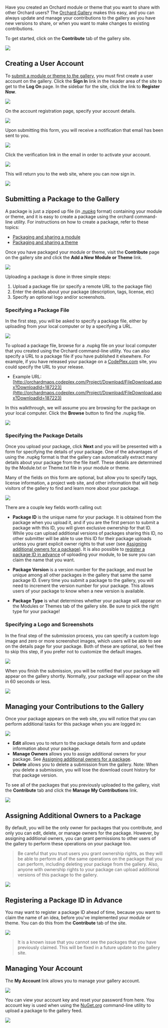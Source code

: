 
Have you created an Orchard module or theme that you want to share with other Orchard users?  The [Orchard Gallery](http://gallery.orchardproject.net/) makes this easy, and you can always update and manage your contributions to the gallery as you have new versions to share, or when you want to make changes to existing contributions.  


To get started, click on the **Contribute** tab of the gallery site.

![](../Upload/screenshots_675/gallery_contribute.png)


## Creating a User Account

To [submit a module or theme to the gallery](#submittingapackage), you must first create a user account on the gallery.  Click the **Sign In** link in the header area of the site to get to the **Log On** page.  In the sidebar for the site, click the  link to **Register Now**.

![](../Upload/screenshots_675/gallery_logon.png)

On the account registration page, specify your account details. 

![](../Upload/screenshots_675/gallery_register.png)

Upon submitting this form, you will receive a notification that email has been sent to you.

![](../Upload/screenshots_675/gallery_emailsent.png)

Click the verification link in the email in order to activate your account.

![](../Upload/screenshots_675/gallery_email.png)

This will return you to the web site, where you can now sign in.

![](../Upload/screenshots_675/gallery_emailsuccess.png)


## Submitting a Package to the Gallery

A package is just a zipped up file (in [.nupkg](http://nuget.org) format) containing your module or theme, and it is easy to create a package using the orchard command-line utility.  For instructions on how to create a package, refer to these topics:

* [Packaging and sharing a module](Packaging-and-sharing-a-module)
* [Packaging and sharing a theme](Packaging-and-sharing-themes)

Once you have packaged your module or theme, visit the **Contribute** page on the gallery site and click the **Add a New Module or Theme** link.

![](../Upload/screenshots_675/gallery_contribute_addpackage.png)

Uploading a package is done in three simple steps: 

1. Upload a package file (or specify a remote URL to the package file)
2. Enter the details about your package (description, tags, license, etc)
3. Specify an optional logo and/or screenshots. 

### Specifying a Package File
In the first step, you will be asked to specify a package file, either by uploading from your local computer or by a specifying a URL.

![](../Upload/screenshots_675/gallery_contribute_uploadpackage.png)

To upload a package file, browse for a .nupkg file on your local computer that you created using the Orchard command-line utility.  You can also specify a URL to a package file if you have published it elsewhere.  For example, if you have released your package on a [CodePlex.com](http://codeplex.com) site, you could specify the URL to your release. 

* Example URL: [http://orchardmaps.codeplex.com/Project/Download/FileDownload.aspx?DownloadId=187223](http://orchardmaps.codeplex.com/Project/Download/FileDownload.aspx?DownloadId=187223)

In this walkthrough, we will assume you are browsing for the package on your local computer.  Click the **Browse** button to find the .nupkg file.

![](../Upload/screenshots_675/gallery_contribute_uploadpackage2.png)

### Specifying the Package Details

Once you upload your package, click **Next** and you will be presented with a form for specifying the details of your package.  One of the advantages of using the .nupkg format is that the gallery can automatically extract many details about your package from the file itself.  These details are determined by the Module.txt or Theme.txt file in your module or theme. 

Many of the fields on this form are optional, but allow you to specify tags, license information, a project web site, and other information that will help visitors of the gallery to find and learn more about your package.  

![](../Upload/screenshots_675/gallery_contribute_packagedetails_full.png)

There are a couple key fields worth calling out:

* **Package ID** is the unique name for your package.  It is obtained from the package when you upload it, and if you are the first person to submit a package with this ID, you will given exclusive ownership for that ID.  While you can upload additional versions of packages sharing this ID, no other submitter will be able to use this ID for their package uploads unless you grant explicit owner rights to that user (see [Assigning additional owners for a package](#assignpackageowners)). It is also possible to [register a package ID in advance](#registerpackageid) of uploading your module, to be sure you can claim the name that you want.

* **Package Version** is a version number for the package, and must be unique among all other packages in the gallery that same the same package ID.  Every time you submit a package to the gallery, you will need to increment the version number for your package.  This allows users of your package to know when a new version is available.

* **Package Type** is what determines whether your package will appear on the Modules or Themes tab of the gallery site.  Be sure to pick the right type for your package!

### Specifying a Logo and Screenshots

In the final step of the submission process, you can specify a custom logo image and zero or more screenshot images, which users will be able to see on the details page for your package.  Both of these are optional, so feel free to skip this step, if you prefer not to customize the default images.

![](../Upload/screenshots_675/gallery_contribute_screenshots.png)

When you finish the submission, you will be notified that your package will appear on the gallery shortly.  Normally, your package will appear on the site in 60 seconds or less.

![](../Upload/screenshots_675/gallery_contribute_submissioncomplete.png)


## Managing your Contributions to the Gallery
Once your package appears on the web site, you will notice that you can perform additional tasks for this package when you are logged in:

![](../Upload/screenshots_675/gallery_testpackage.png)

* **Edit** allows you to return to the package details form and update information about your package.
* **Manage Owners** allows you to assign additional owners for your package.  See [Assigning additional owners for a package](#assignpackageowners).
* **Delete** allows you to delete a submission from the gallery. Note: When you delete a submission, you will lose the download count history for that package version.

To see all of the packages that you previously uploaded to the gallery, visit the **Contribute** tab and click the **Manage My Contributions** link.

![](../Upload/screenshots_675/gallery_contribute_managecontributions.png)


## Assigning Additional Owners to a Package 

By default, you will be the only owner for packages that you contribute, and only you can edit, delete, or manage owners for the package.  However, by assigning additional owners, you can grant permissions to other users of the gallery to perform these operations on your package too.  

> Be careful that you trust users you grant ownership rights, as they will be able to perform all of the same operations on the package that you can perform, including deleting your package from the gallery.  Also, anyone with ownership rights to your package can upload additional versions of this package to the gallery.

![](../Upload/screenshots_675/gallery_manageowners.png)


## Registering a Package ID in Advance

You may want to register a package ID ahead of time, because you want to claim the name of an idea, before you've implemented your module or theme.  You can do this from the **Contribute** tab of the site.

![](../Upload/screenshots_675/gallery_contribute_registerpackageid.png)

> It is a known issue that you cannot see the packages that you have previously claimed.  This will be fixed in a future update to the gallery site.

## Managing Your Account

The **My Account** link allows you to manage your gallery account.

![](../Upload/screenshots_675/gallery_myaccount.png)

You can view your account key and reset your password from here.  You account key is used when using the [NuGet.org](NuGet.org) command-line utility to upload a package to the gallery feed.

![](../Upload/screenshots_675/gallery_myaccount2.png)

